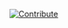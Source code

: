 [![Contribute](https://www.eclipse.org/che/contribute.svg)](https://workspaces.openshift.com#https://github.com/kyetter/demo/)